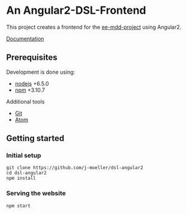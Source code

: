 # An Angular2-DSL-Frontend

This project creates a frontend for the [ee-mdd-project](https://github.com/eugeis/ee-mdd) using Angular2.

[Documentation](https://github.com/j-moeller/dsl-angular2/blob/master/documentation/DOCUMENTATION.md)

## Prerequisites

Development is done using:

* [nodejs](https://nodejs.org/en/) +6.5.0
* [npm](https://www.npmjs.com/) +3.10.7

Additional tools

* [Git](https://www.git-scm.com/)
* [Atom](https://atom.io/)

## Getting started

### Initial setup

```
git clone https://github.com/j-moeller/dsl-angular2
cd dsl-angular2
npm install
```

### Serving the website

```
npm start
```
